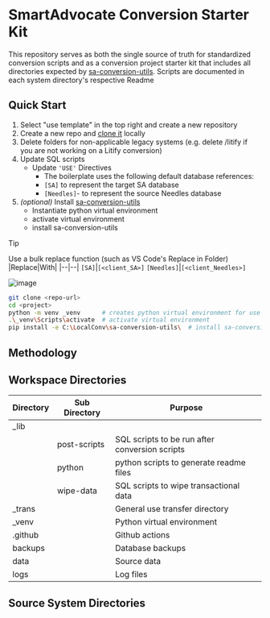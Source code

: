 ﻿# SmartAdvocate Conversion Starter Kit
This repository serves as both the single source of truth for standardized conversion scripts and as a conversion project starter kit that includes all directories expected by [sa-conversion-utils](https://github.com/dylangetssmart/sa-conversion-utils).
Scripts are documented in each system directory's respective Readme

## Quick Start
1. Select "use template" in the top right and create a new repository
2. Create a new repo and [clone it](https://docs.github.com/en/repositories/creating-and-managing-repositories/cloning-a-repository) locally
2. Delete folders for non-applicable legacy systems (e.g. delete /litify if you are not working on a Litify conversion)
3. Update SQL scripts
    - Update `'USE'` Directives
      - The boilerplate uses the following default database references:
      - `[SA]` to represent the target SA database
      - `[Needles]`- to represent the source Needles database
4. _(optional)_ Install [sa-conversion-utils](https://github.com/dylangetssmart/sa-conversion-utils)
    - Instantiate python virtual environment
    - activate virtual environment
    - install sa-conversion-utils

> [!TIP]
> Use a bulk replace function (such as VS Code's Replace in Folder)
> |Replace|With|
> |--|--|
> `[SA]`|`[<client_SA>]`
> `[Needles]`|`[<client_Needles>]`
> 
> ![image](https://github.com/user-attachments/assets/3517e142-123d-431a-bf54-ef5d7c5b9fea)

```bash
git clone <repo-url>
cd <project>              
python -m venv _venv      # creates python virtual environment for use with sa-conversion-utils
.\_venv\Scripts\activate  # activate virtual environment
pip install -e C:\LocalConv\sa-conversion-utils\  # install sa-conversion-utils
```

## Methodology

## Workspace Directories
| Directory | Sub Directory | Purpose |
| -- | -- | -- |
_lib | |
||post-scripts|SQL scripts to be run after conversion scripts|
||python|python scripts to generate readme files|
||wipe-data|SQL scripts to wipe transactional data|
_trans | | General use transfer directory
_venv | | Python virtual environment
.github | | Github actions
backups | | Database backups
data | | Source data
logs | | Log files

## Source System Directories
